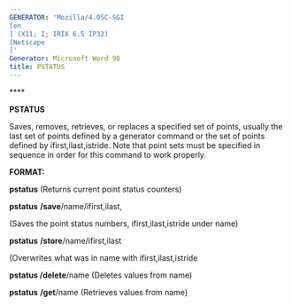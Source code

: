 ```yaml
---
GENERATOR: 'Mozilla/4.05C-SGI 
[en
] (X11; I; IRIX 6.5 IP32) 
[Netscape
]'
Generator: Microsoft Word 98
title: PSTATUS
---
```


**** 

 **PSTATUS**

  Saves, removes, retrieves, or replaces a specified set of points,
  usually the last set of points defined by a generator command or the
  set of points defined by ifirst,ilast,istride. Note that point sets
  must be specified in sequence in order for this command to work
  properly.

**FORMAT:**

**pstatus** (Returns current point status counters)

**pstatus** **/save**/name/ifirst,ilast,

(Saves the point status numbers, ifirst,ilast,istride under name)

**pstatus** **/store**/name/ifirst,ilast

(Overwrites what was in name with ifirst,ilast,istride

**pstatus /delete**/name (Deletes values from name)

**pstatus** **/get**/name (Retrieves values from name)

 

